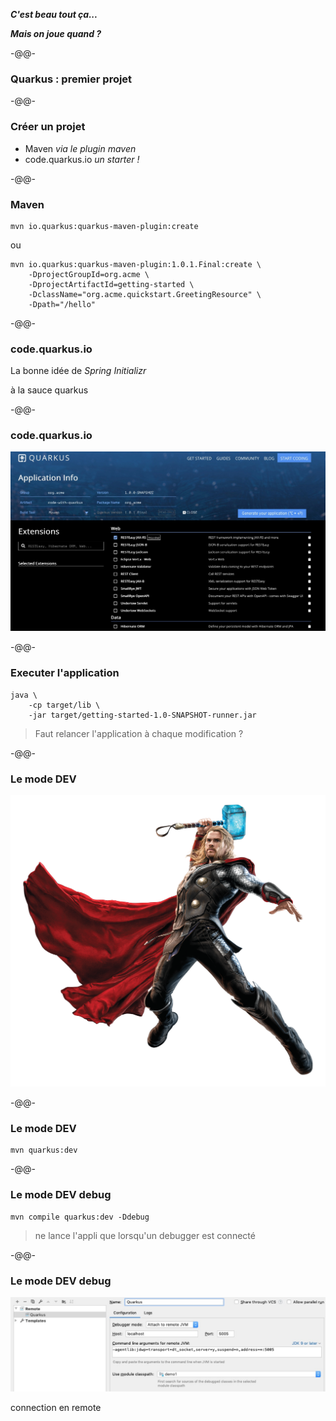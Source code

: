 ***C'est beau tout ça...***

***Mais on joue quand ?***

-@@-

### Quarkus : premier projet

-@@-

### Créer un projet

* Maven *via le plugin maven*<!-- .element class="fragment" -->
* code.quarkus.io *un starter !*<!-- .element class="fragment" -->

-@@-

### Maven

```maven
mvn io.quarkus:quarkus-maven-plugin:create
```

ou

```maven
mvn io.quarkus:quarkus-maven-plugin:1.0.1.Final:create \
    -DprojectGroupId=org.acme \
    -DprojectArtifactId=getting-started \
    -DclassName="org.acme.quickstart.GreetingResource" \
    -Dpath="/hello"
```

-@@-

### code.quarkus.io

La bonne idée de *Spring Initializr*

à la sauce quarkus

-@@-

### code.quarkus.io

![](images/quarkus_code2.jpg)

-@@-

### Executer l'application

```shell
java \
    -cp target/lib \
    -jar target/getting-started-1.0-SNAPSHOT-runner.jar
```

> Faut relancer l'application à chaque modification ?<!-- .element class="fragment" -->

-@@-

### Le mode DEV

![](images/Thor.png)<!-- .element style="max-width:60%" -->

-@@-

### Le mode DEV

```shell
mvn quarkus:dev
```

-@@-

### Le mode DEV debug

```
mvn compile quarkus:dev -Ddebug
```

> ne lance l'appli que lorsqu'un debugger est connecté

-@@-

### Le mode DEV debug

![](images/quarkus_IJ_remote.jpg)

connection en remote
